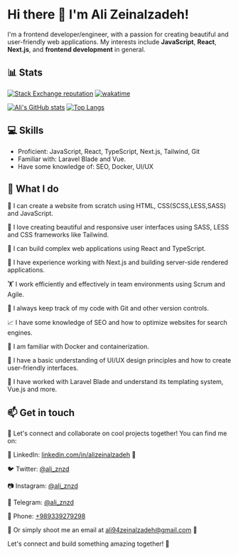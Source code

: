 # Hi there 👋 I'm Ali Zeinalzadeh!

I'm a frontend developer/engineer, with a passion for creating beautiful and user-friendly web applications. My interests include **JavaScript**, **React**, **Next.js**, and **frontend development** in general.


## 📊 Stats

[![Stack Exchange reputation](https://img.shields.io/stackexchange/stackoverflow/r/8664557.svg)](https://stackoverflow.com/users/8664557) [![wakatime](https://wakatime.com/badge/user/f2736117-882a-4076-800d-33444fbc51f4.svg)](https://wakatime.com/@f2736117-882a-4076-800d-33444fbc51f4)

[![Ali's GitHub stats](https://github-readme-stats.vercel.app/api?username=alizeinalzadeh&show_icons=true&theme=onedark)](https://github.com/alizeinalzadeh) [![Top Langs](https://github-readme-stats.vercel.app/api/top-langs/?username=alizeinalzadeh&layout=compact&theme=onedark&hide=c#)](https://github.com/alizeinalzadeh)


## 💻 Skills

- Proficient: JavaScript, React, TypeScript, Next.js, Tailwind, Git
- Familiar with: Laravel Blade and Vue.
- Have some knowledge of: SEO, Docker, UI/UX


## 🚀 What I do

🚀 I can create a website from scratch using HTML, CSS(SCSS,LESS,SASS) and JavaScript.

💅 I love creating beautiful and responsive user interfaces using SASS, LESS and CSS frameworks like Tailwind.

🤖 I can build complex web applications using React and TypeScript.

🚀 I have experience working with Next.js and building server-side rendered applications.

🏋️ I work efficiently and effectively in team environments using Scrum and Agile.

🐙 I always keep track of my code with Git and other version controls.

📈 I have some knowledge of SEO and how to optimize websites for search engines.

🐳 I am familiar with Docker and containerization.

🎨 I have a basic understanding of UI/UX design principles and how to create user-friendly interfaces.

🔪 I have worked with Laravel Blade and understand its templating system, Vue.js and more.


## 📫 Get in touch

🤝 Let's connect and collaborate on cool projects together! You can find me on:

💼 LinkedIn: [linkedin.com/in/alizeinalzadeh](https://www.linkedin.com/in/alizeinalzadeh/) 🤵

🐦 Twitter: [@ali_znzd](https://twitter.com/ali_znzd)

📷 Instagram: [@ali_znzd](https://instagram.com/ali_znzd)

💬 Telegram: [@ali_znzd](https://telegram.me/ali_znzd)

📱 Phone: [+989339279298](tel:+989339279298)

📩 Or simply shoot me an email at ali94zeinalzadeh@gmail.com 💌



Let's connect and build something amazing together! 🚀

